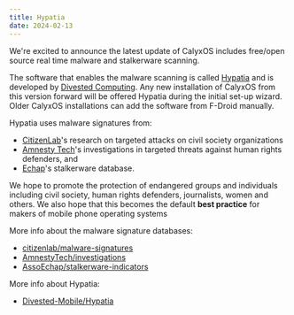 ```yaml
---
title: Hypatia
date: 2024-02-13
---
```


We're excited to announce the latest update of CalyxOS includes free/open source real time malware and stalkerware scanning.

The software that enables the malware scanning is called [Hypatia](https://f-droid.org/en/packages/us.spotco.malwarescanner/) and is developed by [Divested Computing](http://divested.dev).
Any new installation of CalyxOS from this version forward will be offered Hypatia during the initial set-up wizard. Older CalyxOS installations can add the software from F-Droid manually.

Hypatia uses malware signatures from:

- [CitizenLab](https://citizenlab.ca/)'s research on targeted attacks on civil society organizations
- [Amnesty Tech](https://www.amnesty.org/en/tech/)'s investigations in targeted threats against human rights defenders, and
- [Echap](https://echap.eu.org/)'s stalkerware database.

We hope to promote the protection of endangered groups and individuals including civil society, human rights defenders, journalists,
women and others. We also hope that this becomes the default **best practice** for makers of mobile phone operating systems

More info about the malware signature databases:

* [citizenlab/malware-signatures](https://github.com/citizenlab/malware-signatures)
* [AmnestyTech/investigations](https://github.com/AmnestyTech/investigations)
* [AssoEchap/stalkerware-indicators](https://github.com/AssoEchap/stalkerware-indicators)

More info about Hypatia:

* [Divested-Mobile/Hypatia](https://github.com/Divested-Mobile/Hypatia)
